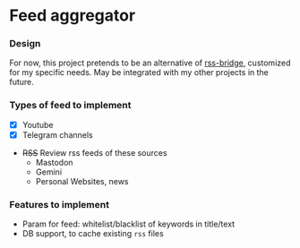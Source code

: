 
# Feed aggregator

### Design
For now, this project pretends to be an alternative of [rss-bridge](https://github.com/RSS-Bridge/rss-bridge),
customized for my specific needs.
May be integrated with my other projects in the future.

### Types of feed to implement
- [x] Youtube
- [x] Telegram channels
- ~~RSS~~ Review rss feeds of these sources
  - Mastodon
  - Gemini
  - Personal Websites, news

### Features to implement
- Param for feed: whitelist/blacklist of keywords in title/text
- DB support, to cache existing `rss` files
